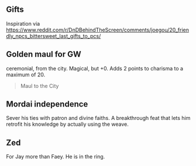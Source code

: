 ## Gifts

Inspiration via
https://www.reddit.com/r/DnDBehindTheScreen/comments/joegou/20_friendly_npcs_bittersweet_last_gifts_to_pcs/

## Golden maul for GW
ceremonial, from the city. Magical, but +0.
Adds 2 points to charisma to a maximum of 20.
> Maul to the City

## Mordai independence
Sever his ties with patron and divine faiths.
A breakthrough feat that lets him retrofit his knowledge by actually using the weave.

## Zed
For Jay more than Faey. He is in the ring.
